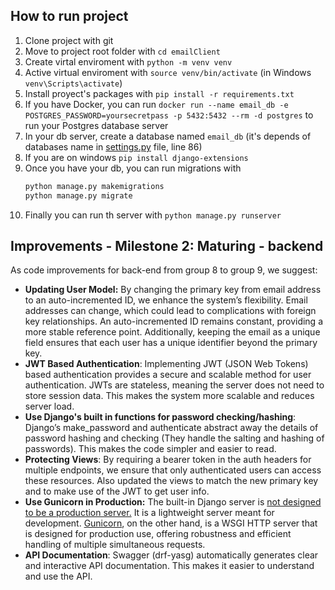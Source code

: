 ## How to run project

1. Clone project with git
2. Move to project root folder with `cd emailClient`
3. Create virtal enviroment with `python -m venv venv`
4. Active virtual enviroment with `source venv/bin/activate` (in Windows `venv\Scripts\activate`)
5. Install proyect's packages with `pip install -r requirements.txt`
6. If you have Docker, you can run `docker run --name email_db -e POSTGRES_PASSWORD=yoursecretpass -p 5432:5432 --rm -d postgres` to run your Postgres database server
7. In your db server, create a database named `email_db` (it's depends of databases name in [settings.py](./mail_app_be/settings.py) file, line 86)
8. If you are on windows `pip install django-extensions`
9. Once you have your db, you can run migrations with 
    ```python
    python manage.py makemigrations
    python manage.py migrate
    ```
10. Finally you can run th server with `python manage.py runserver`

## Improvements - Milestone 2: Maturing - backend

As code improvements for back-end from group 8 to group 9, we suggest:

- **Updating User Model:** By changing the primary key from email address to an auto-incremented ID, we enhance the system’s flexibility. Email addresses can change, which could lead to complications with foreign key relationships. An auto-incremented ID remains constant, providing a more stable reference point. Additionally, keeping the email as a unique field ensures that each user has a unique identifier beyond the primary key.
- **JWT Based Authentication**: Implementing JWT (JSON Web Tokens) based authentication provides a secure and scalable method for user authentication. JWTs are stateless, meaning the server does not need to store session data. This makes the system more scalable and reduces server load.
- **Use Django's built in functions for password checking/hashing**: Django’s make_password and authenticate abstract away the details of password hashing and checking (They handle the salting and hashing of passwords). This makes the code simpler and easier to read.
- **Protecting Views**: By requiring a bearer token in the auth headers for multiple endpoints, we ensure that only authenticated users can access these resources. Also updated the views to match the new primary key and to make use of the JWT to get user info.
- **Use Gunicorn in Production:** The built-in Django server is [not designed to be a production server.](https://docs.djangoproject.com/en/5.0/ref/django-admin/#runserver) It is a lightweight server meant for development. [Gunicorn](https://docs.djangoproject.com/en/5.0/howto/deployment/wsgi/gunicorn/), on the other hand, is a WSGI HTTP server that is designed for production use, offering robustness and efficient handling of multiple simultaneous requests.
- **API Documentation**: Swagger (drf-yasg) automatically generates clear and interactive API documentation. This makes it easier to understand and use the API.